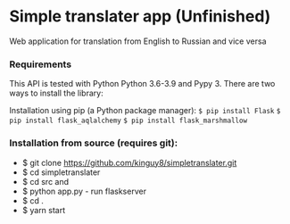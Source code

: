 # Simple translater app (Unfinished)

Web application for translation from English to Russian and vice versa

### Requirements
This API is tested with Python Python 3.6-3.9 and Pypy 3. There are two ways to install the library:

Installation using pip (a Python package manager):
`$ pip install Flask`
`$ pip install flask_aqlalchemy`
`$ pip install flask_marshmallow`

### Installation from source (requires git):
+ $ git clone https://github.com/kinguy8/simpletranslater.git
+ $ cd simpletranslater
+ $ cd src and 
+ $ python app.py - run flaskserver
+ $ cd .
+ $ yarn start 


